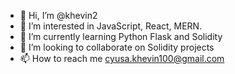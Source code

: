 - 👋 Hi, I’m @khevin2
- 👀 I’m interested in JavaScript, React, MERN. 
- 🌱 I’m currently learning Python Flask and Solidity
- 💞️ I’m looking to collaborate on Solidity projects
- 📫 How to reach me cyusa.khevin100@gmail.com
<!---
khevin2/khevin2 is a ✨ special ✨ repository because its `README.md` (this file) appears on your GitHub profile.
You can click the Preview link to take a look at your changes.
--->
